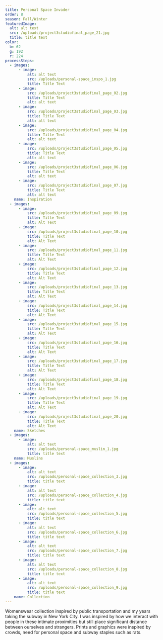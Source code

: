 ```yaml
---
title: Personal Space Invader
order: 8
season: Fall/Winter
featuredImage:
  alt: alt text
  src: /uploads/project3studiofinal_page_21.jpg
  title: title text
color:
  b: 62
  g: 192
  r: 224
processSteps:
  - images:
      - image:
          alt: alt text
          src: /uploads/personal-space_inspo_1.jpg
          title: Title Text
      - image:
          src: /uploads/project3studiofinal_page_02.jpg
          title: Title Text
          alt: alt text
      - image:
          src: /uploads/project3studiofinal_page_03.jpg
          title: Title Text
          alt: alt text
      - image:
          src: /uploads/project3studiofinal_page_04.jpg
          title: Title Text
          alt: alt text
      - image:
          src: /uploads/project3studiofinal_page_05.jpg
          title: Title Text
          alt: alt text
      - image:
          src: /uploads/project3studiofinal_page_06.jpg
          title: Title Text
          alt: alt text
      - image:
          src: /uploads/project3studiofinal_page_07.jpg
          title: Title Text
          alt: alt text
    name: Inspiration
  - images:
      - image:
          src: /uploads/project3studiofinal_page_09.jpg
          title: Title Text
          alt: Alt Text
      - image:
          src: /uploads/project3studiofinal_page_10.jpg
          title: Title Text
          alt: Alt Text
      - image:
          src: /uploads/project3studiofinal_page_11.jpg
          title: Title Text
          alt: Alt Text
      - image:
          src: /uploads/project3studiofinal_page_12.jpg
          title: Title Text
          alt: Alt Text
      - image:
          src: /uploads/project3studiofinal_page_13.jpg
          title: Title Text
          alt: Alt Text
      - image:
          src: /uploads/project3studiofinal_page_14.jpg
          title: Title Text
          alt: Alt Text
      - image:
          src: /uploads/project3studiofinal_page_15.jpg
          title: Title Text
          alt: Alt Text
      - image:
          src: /uploads/project3studiofinal_page_16.jpg
          title: Title Text
          alt: Alt Text
      - image:
          src: /uploads/project3studiofinal_page_17.jpg
          title: Title Text
          alt: Alt Text
      - image:
          src: /uploads/project3studiofinal_page_18.jpg
          title: Title Text
          alt: Alt Text
      - image:
          src: /uploads/project3studiofinal_page_19.jpg
          title: Title Text
          alt: Alt Text
      - image:
          src: /uploads/project3studiofinal_page_20.jpg
          title: Title Text
          alt: Alt Text
    name: Sketches
  - images:
      - image:
          alt: alt text
          src: /uploads/personal-space_muslin_1.jpg
          title: title text
    name: Muslins
  - images:
      - image:
          alt: alt text
          src: /uploads/personal-space_collection_3.jpg
          title: title text
      - image:
          alt: alt text
          src: /uploads/personal-space_collection_4.jpg
          title: title text
      - image:
          alt: alt text
          src: /uploads/personal-space_collection_5.jpg
          title: title text
      - image:
          alt: alt text
          src: /uploads/personal-space_collection_6.jpg
          title: title text
      - image:
          alt: alt text
          src: /uploads/personal-space_collection_7.jpg
          title: title text
      - image:
          alt: alt text
          src: /uploads/personal-space_collection_8.jpg
          title: title text
      - image:
          alt: alt text
          src: /uploads/personal-space_collection_9.jpg
          title: title text
    name: Collection
---
```

Womenswear collection inspired by public transportation and my
 years taking the subway in New York City. I was inspired by how we interact
 with people in these intimate proximities but still place significant distance
 between ourselves and strangers. Prints and graphics were inspired by crowds,
 need for personal space and subway staples such as rats.
